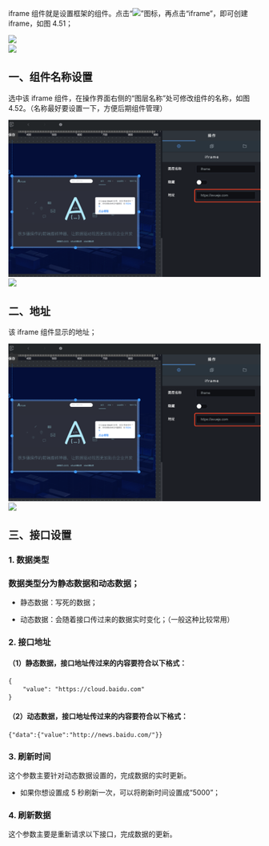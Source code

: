 iframe 组件就是设置框架的组件。点击“![](https://img.kancloud.cn/55/0e/550e1fa654b4a55c19c65cfcc1813028_26x30.png)”图标，再点击“iframe”，即可创建 iframe，如图 4.51；

![](https://img.kancloud.cn/f6/a2/f6a2add61c676bdc90e00cf5e3173a1b_815x451.png)  
![](https://img.kancloud.cn/e1/34/e1344fb2ba7607a8d73d2f6bfa952cfa_802x43.png)

## **一、组件名称设置**

选中该 iframe 组件，在操作界面右侧的“图层名称”处可修改组件的名称，如图 4.52。（名称最好要设置一下，方便后期组件管理）

![](images/screenshot_1622423015123.png)
![](https://img.kancloud.cn/2c/03/2c03e5e3c0da69d3bc5a3e05022cab8f_810x39.png)

## **二、地址**

该 iframe 组件显示的地址；

![](images/screenshot_1622423036253.png)
![](https://img.kancloud.cn/5b/a8/5ba870eef8643e0594a0bc6263fff87a_799x41.png)

## **三、接口设置**

### 1\. 数据类型

### 数据类型分为静态数据和动态数据；

- 静态数据：写死的数据；

- 动态数据：会随着接口传过来的数据实时变化；（一般这种比较常用）

### 2\. 接口地址

#### （1）静态数据，接口地址传过来的内容要符合以下格式：

```
{
    "value": "https://cloud.baidu.com"
}

```

#### （2）动态数据，接口地址传过来的内容要符合以下格式：

```
{"data":{"value":"http://news.baidu.com/"}}

```

### 3\. 刷新时间

这个参数主要针对动态数据设置的，完成数据的实时更新。

- 如果你想设置成 5 秒刷新一次，可以将刷新时间设置成“5000”；

### 4\. 刷新数据

这个参数主要是重新请求以下接口，完成数据的更新。
